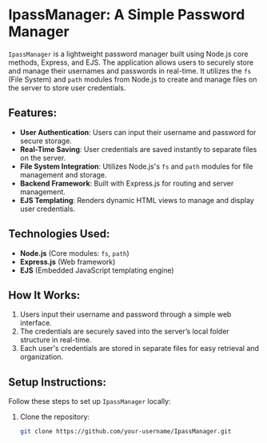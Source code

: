 # IpassManager: A Simple Password Manager

`IpassManager` is a lightweight password manager built using Node.js core methods, Express, and EJS. The application allows users to securely store and manage their usernames and passwords in real-time. It utilizes the `fs` (File System) and `path` modules from Node.js to create and manage files on the server to store user credentials.

## Features:
- **User Authentication**: Users can input their username and password for secure storage.
- **Real-Time Saving**: User credentials are saved instantly to separate files on the server.
- **File System Integration**: Utilizes Node.js's `fs` and `path` modules for file management and storage.
- **Backend Framework**: Built with Express.js for routing and server management.
- **EJS Templating**: Renders dynamic HTML views to manage and display user credentials.

## Technologies Used:
- **Node.js** (Core modules: `fs`, `path`)
- **Express.js** (Web framework)
- **EJS** (Embedded JavaScript templating engine)

## How It Works:
1. Users input their username and password through a simple web interface.
2. The credentials are securely saved into the server’s local folder structure in real-time.
3. Each user's credentials are stored in separate files for easy retrieval and organization.

## Setup Instructions:
Follow these steps to set up `IpassManager` locally:

1. Clone the repository:
   ```bash
   git clone https://github.com/your-username/IpassManager.git
